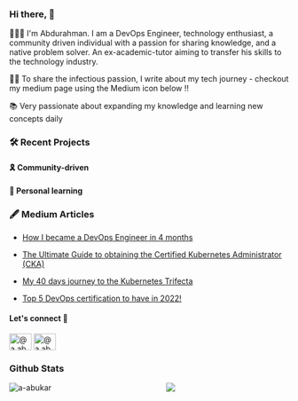 ### Hi there, 👋

👨🏽‍💻 I'm Abdurahman. I am a DevOps Engineer, technology enthusiast, a community driven individual with a passion for sharing knowledge, and a native problem solver. An ex-academic-tutor aiming to transfer his skills to the technology industry. 

✍🏽 To share the infectious passion, I write about my tech journey - checkout my medium page using the Medium icon below !!

📚 Very passionate about expanding my knowledge and learning new concepts daily

### 🛠 Recent Projects 



#### 🎗 Community-driven

#### 📖 Personal learning

### 🖋 Medium Articles

- [How I became a DevOps Engineer in 4 months](https://medium.com/@a.abukar/how-i-became-a-devops-engineer-in-4-months-68ab10ef3084)

- [The Ultimate Guide to obtaining the Certified Kubernetes Administrator (CKA)](https://medium.com/@a.abukar/the-ultimate-guide-to-becoming-kubernetes-certified-96958944e048) 

- [My 40 days journey to the Kubernetes Trifecta](https://medium.com/@a.abukar/my-40-days-journey-to-the-kubernetes-trifecta-a1e2bfc2914d)

- [Top 5 DevOps certification to have in 2022!](https://medium.com/@a.abukar/top-5-devops-certifications-to-have-in-2022-41a277894e9c)


#### Let's connect 🤗

<p align="left">
<a href="https://medium.com/@a.abukar" target="blank"><img align="center" src="https://raw.githubusercontent.com/rahuldkjain/github-profile-readme-generator/master/src/images/icons/Social/medium.svg" alt="@a.abukar" height="30" width="40" /></a>
<a href="https://www.linkedin.com/in/a-abukar/" target="blank"><img align="center" src="https://raw.githubusercontent.com/rahuldkjain/github-profile-readme-generator/master/src/images/icons/Social/linked-in-alt.svg" alt="@a.abukar" height="30" width="40" /></a>
</p>

### Github Stats

<p><img align="left" src="https://github-readme-stats.vercel.app/api?username=a-abukar" alt="a-abukar" /></p>

<p align="center">
  <img src="https://komarev.com/ghpvc/?username=a-abukar&color=green&style=liquid" />
</p>

<!--
**a-abukar/a-abukar** is a ✨ _special_ ✨ repository because its `README.md` (this file) appears on your GitHub profile.

Here are some ideas to get you started:

- 🔭 I’m currently working on ...
- 🌱 I’m currently learning ...
- 👯 I’m looking to collaborate on ...
- 🤔 I’m looking for help with ...
- 💬 Ask me about ...
- 📫 How to reach me: ...
- 😄 Pronouns: ...
- ⚡ Fun fact: ...
-->
